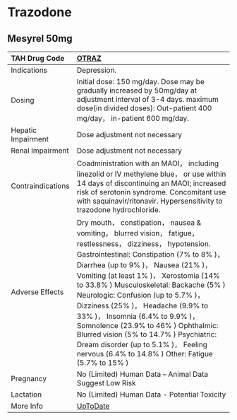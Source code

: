 # Trazodone

## Mesyrel 50mg

| TAH Drug Code      | [OTRAZ](https://www.tahsda.org.tw/drugs/hissearch.php?drug_code=OTRAZ)                                                                                                                                                                                                                                                                                                                                                                                                                                                                                                                   |
|:-------------------|:-----------------------------------------------------------------------------------------------------------------------------------------------------------------------------------------------------------------------------------------------------------------------------------------------------------------------------------------------------------------------------------------------------------------------------------------------------------------------------------------------------------------------------------------------------------------------------------------|
| Indications        | Depression.                                                                                                                                                                                                                                                                                                                                                                                                                                                                                                                                                                              |
| Dosing             | Initial dose: 150 mg/day. Dose may be gradually increased by 50mg/day at adjustment interval of 3-4 days. maximum dose(in divided doses): Out-patient 400 mg/day， in-patient 600 mg/day.                                                                                                                                                                                                                                                                                                                                                                                                |
| Hepatic Impairment | Dose adjustment not necessary                                                                                                                                                                                                                                                                                                                                                                                                                                                                                                                                                            |
| Renal Impairment   | Dose adjustment not necessary                                                                                                                                                                                                                                                                                                                                                                                                                                                                                                                                                            |
| Contraindications  | Coadministration with an MAOI， including linezolid or IV methylene blue， or use within 14 days of discontinuing an MAOI; increased risk of serotonin syndrome. Concomitant use with saquinavir/ritonavir. Hypersensitivity to trazodone hydrochloride.                                                                                                                                                                                                                                                                                                                                 |
| Adverse Effects    | Dry mouth， constipation， nausea & vomiting， blurred vision， fatigue， restlessness， dizziness， hypotension. Gastrointestinal: Constipation (7% to 8% )， Diarrhea (up to 9% )， Nausea (21% )， Vomiting (at least 1% )， Xerostomia (14% to 33.8% ) Musculoskeletal: Backache (5% ) Neurologic: Confusion (up to 5.7% )， Dizziness (25% )， Headache (9.9% to 33% )， Insomnia (6.4% to 9.9% )， Somnolence (23.9% to 46% ) Ophthalmic: Blurred vision (5% to 14.7% ) Psychiatric: Dream disorder (up to 5.1% )， Feeling nervous (6.4% to 14.8% ) Other: Fatigue (5.7% to 15% ) |
| Pregnancy          | No (Limited) Human Data – Animal Data Suggest Low Risk                                                                                                                                                                                                                                                                                                                                                                                                                                                                                                                                   |
| Lactation          | No (Limited) Human Data - Potential Toxicity                                                                                                                                                                                                                                                                                                                                                                                                                                                                                                                                             |
| More Info          | [UpToDate](https://www.uptodate.com/contents/trazodone-drug-information)                                                                                                                                                                                                                                                                                                                                                                                                                                                                                                                 |

